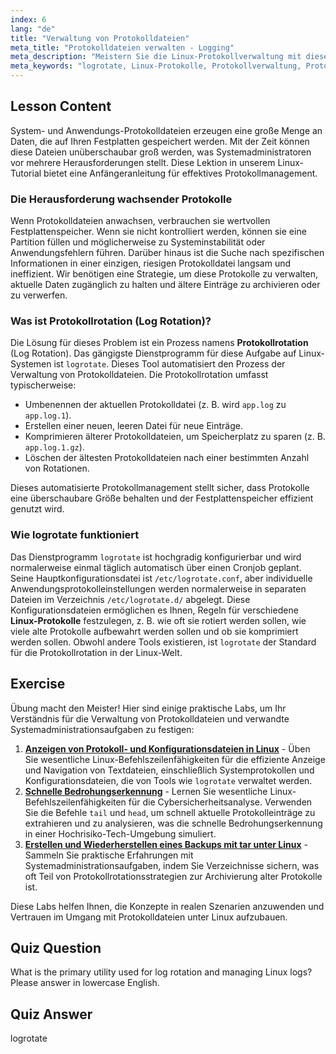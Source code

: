 ```yaml
---
index: 6
lang: "de"
title: "Verwaltung von Protokolldateien"
meta_title: "Protokolldateien verwalten - Logging"
meta_description: "Meistern Sie die Linux-Protokollverwaltung mit dieser Anfängeranleitung zu logrotate. Erfahren Sie, wie Protokollrotation Speicherplatz spart, wie Sie sie konfigurieren und Ihre Systemprotokolle organisiert halten."
meta_keywords: "logrotate, Linux-Protokolle, Protokollverwaltung, Protokollrotation, Linux-Tutorial, Anfänger, Anleitung, Speicherplatz"
---
```


## Lesson Content

System- und Anwendungs-Protokolldateien erzeugen eine große Menge an Daten, die auf Ihren Festplatten gespeichert werden. Mit der Zeit können diese Dateien unüberschaubar groß werden, was Systemadministratoren vor mehrere Herausforderungen stellt. Diese Lektion in unserem Linux-Tutorial bietet eine Anfängeranleitung für effektives Protokollmanagement.

### Die Herausforderung wachsender Protokolle

Wenn Protokolldateien anwachsen, verbrauchen sie wertvollen Festplattenspeicher. Wenn sie nicht kontrolliert werden, können sie eine Partition füllen und möglicherweise zu Systeminstabilität oder Anwendungsfehlern führen. Darüber hinaus ist die Suche nach spezifischen Informationen in einer einzigen, riesigen Protokolldatei langsam und ineffizient. Wir benötigen eine Strategie, um diese Protokolle zu verwalten, aktuelle Daten zugänglich zu halten und ältere Einträge zu archivieren oder zu verwerfen.

### Was ist Protokollrotation (Log Rotation)?

Die Lösung für dieses Problem ist ein Prozess namens **Protokollrotation** (Log Rotation). Das gängigste Dienstprogramm für diese Aufgabe auf Linux-Systemen ist `logrotate`. Dieses Tool automatisiert den Prozess der Verwaltung von Protokolldateien. Die Protokollrotation umfasst typischerweise:

- Umbenennen der aktuellen Protokolldatei (z. B. wird `app.log` zu `app.log.1`).
- Erstellen einer neuen, leeren Datei für neue Einträge.
- Komprimieren älterer Protokolldateien, um Speicherplatz zu sparen (z. B. `app.log.1.gz`).
- Löschen der ältesten Protokolldateien nach einer bestimmten Anzahl von Rotationen.

Dieses automatisierte Protokollmanagement stellt sicher, dass Protokolle eine überschaubare Größe behalten und der Festplattenspeicher effizient genutzt wird.

### Wie logrotate funktioniert

Das Dienstprogramm `logrotate` ist hochgradig konfigurierbar und wird normalerweise einmal täglich automatisch über einen Cronjob geplant. Seine Hauptkonfigurationsdatei ist `/etc/logrotate.conf`, aber individuelle Anwendungsprotokolleinstellungen werden normalerweise in separaten Dateien im Verzeichnis `/etc/logrotate.d/` abgelegt. Diese Konfigurationsdateien ermöglichen es Ihnen, Regeln für verschiedene **Linux-Protokolle** festzulegen, z. B. wie oft sie rotiert werden sollen, wie viele alte Protokolle aufbewahrt werden sollen und ob sie komprimiert werden sollen. Obwohl andere Tools existieren, ist `logrotate` der Standard für die Protokollrotation in der Linux-Welt.

## Exercise

Übung macht den Meister! Hier sind einige praktische Labs, um Ihr Verständnis für die Verwaltung von Protokolldateien und verwandte Systemadministrationsaufgaben zu festigen:

1. **[Anzeigen von Protokoll- und Konfigurationsdateien in Linux](https://labex.io/de/labs/linux-viewing-log-and-configuration-files-in-linux-387914)** - Üben Sie wesentliche Linux-Befehlszeilenfähigkeiten für die effiziente Anzeige und Navigation von Textdateien, einschließlich Systemprotokollen und Konfigurationsdateien, die von Tools wie `logrotate` verwaltet werden.
2. **[Schnelle Bedrohungserkennung](https://labex.io/de/labs/linux-rapid-threat-detection-387930)** - Lernen Sie wesentliche Linux-Befehlszeilenfähigkeiten für die Cybersicherheitsanalyse. Verwenden Sie die Befehle `tail` und `head`, um schnell aktuelle Protokolleinträge zu extrahieren und zu analysieren, was die schnelle Bedrohungserkennung in einer Hochrisiko-Tech-Umgebung simuliert.
3. **[Erstellen und Wiederherstellen eines Backups mit tar unter Linux](https://labex.io/de/labs/comptia-create-and-restore-a-backup-with-tar-in-linux-590843)** - Sammeln Sie praktische Erfahrungen mit Systemadministrationsaufgaben, indem Sie Verzeichnisse sichern, was oft Teil von Protokollrotationsstrategien zur Archivierung alter Protokolle ist.

Diese Labs helfen Ihnen, die Konzepte in realen Szenarien anzuwenden und Vertrauen im Umgang mit Protokolldateien unter Linux aufzubauen.

## Quiz Question

What is the primary utility used for log rotation and managing Linux logs? Please answer in lowercase English.

## Quiz Answer

logrotate
